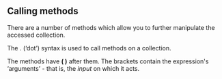 ## Calling methods
There are a number of methods which allow you to further manipulate the accessed collection.

The . (‘dot’) syntax is used to call methods on a collection. 

The methods have **( )** after them. The brackets contain the expression's ‘arguments’ - that is, the *input* on which it acts.

